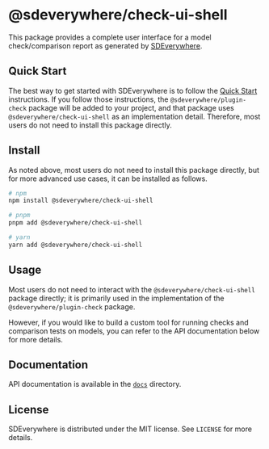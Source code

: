 # @sdeverywhere/check-ui-shell

This package provides a complete user interface for a model check/comparison report as generated by [SDEverywhere](https://github.com/climateinteractive/SDEverywhere).

## Quick Start

The best way to get started with SDEverywhere is to follow the [Quick Start](https://github.com/climateinteractive/SDEverywhere#quick-start) instructions.
If you follow those instructions, the `@sdeverywhere/plugin-check` package will be added to your project, and that package uses `@sdeverywhere/check-ui-shell` as an implementation detail.
Therefore, most users do not need to install this package directly.

## Install

As noted above, most users do not need to install this package directly, but for more advanced use cases, it can be installed as follows.

```sh
# npm
npm install @sdeverywhere/check-ui-shell

# pnpm
pnpm add @sdeverywhere/check-ui-shell

# yarn
yarn add @sdeverywhere/check-ui-shell
```

## Usage

Most users do not need to interact with the `@sdeverywhere/check-ui-shell` package directly; it is primarily used in the implementation of the `@sdeverywhere/plugin-check` package.

However, if you would like to build a custom tool for running checks and comparison tests on models, you can refer to the API documentation below for more details.

## Documentation

API documentation is available in the [`docs`](./docs/index.md) directory.

## License

SDEverywhere is distributed under the MIT license. See `LICENSE` for more details.
